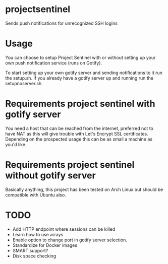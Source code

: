 # projectsentinel
 Sends push notifications for unrecognized SSH logins

# Usage
You can choose to setup Project Sentinel with or without setting up your own push notification service (runs on Gotify).

To start setting up your own gotify server and sending notifications to it run the setup.sh.
If you already have a gotify server up and running run the setupnoserver.sh

# Requirements project sentinel with gotify server

You need a host that can be reached from the internet, preferred not to have NAT as this will give trouble with Let's Encrypt SSL certificates.
Depending on the prospected usage this can be as small a machine as you'd like.

# Requirements project sentinel without gotify server
Basically anything, this project has been tested on Arch Linux but should be compatible with Ubuntu also.

# TODO
* Add HTTP endpoint where sessions can be killed
* Learn how to use arrays
* Enable option to change port in gotify server selection.
* Standardize for Docker images
* SMART support?
* Disk space checking

